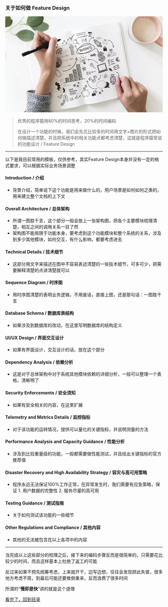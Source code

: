 ### 关于如何做 Feature Design

![假装这里有一张图片](/static/img/feature-design-1.png)

> 优秀的程序猿用80%的时间思考，20%的时间编码
> 
> 在设计一个功能的时候，我们会先花比较多的时间用文字+图片的形式把如何做描述清楚，并且把系统中的相关功能点都考虑清楚，这就是程序猿常说的功能设计 / Feature Design

---

以下是我目前常用的模板，仅供参考，其实Feature Design本身并没有一定的格式要求，可以根据实际业务场景调整

#### Introduction / 介绍

- 背景介绍，简单说下这个功能是用来做什么的，用户场景是如何如何之类的，用来建立整个文档的上下文

#### Overall Architecture / 总体架构

- 所谓一图胜千言，这个部分一般会放上一张架构图，把各个主要模块梳理清楚，相互之间的调用关系一目了然
- 架构图不能局限于功能本身，要考虑到这个功能模块和整个系统的关系，涉及到多少其他模块，如何交互，有什么影响，都要考虑进去

#### Technical Details / 技术细节

- 这部分用文字来描述在图中不容易表述清楚的一些技术细节，可多可少，把需要解释清楚的点讲清楚就可以

#### Sequence Diagram / 时序图

- 用时序图清楚的表明业务逻辑，不用废话，直接上图，还是那句话：一图胜千言

#### Database Schema / 数据库表结构

- 如果涉及到数据库的改动，在这里写明数据库的结构定义

#### UI/UX Design / 界面交互设计

- 如果有界面设计，交互设计的话，放在这个部分

#### Dependency Analysis / 依赖分析

- 这是对于总体架构中对于系统其他模块依赖的详细分析，一般可以整理一个表格，清晰明了

#### Security Enforcements / 安全须知

- 如果有安全相关的内容，在这里扩展

#### Telemetry and Metrics Details / 监控指标

- 对于该功能的运转情况，提供可以量化的关键指标，并说明测量的方法

#### Performance Analysis and Capacity Guidance / 性能分析

- 涉及到比较重量级的功能，一般都需要做性能测试，并且给出关键指标的官方推荐值

#### Disaster Recovery and High Availability Strategy / 容灾与高可用策略

- 程序永远无法保证100%工作正常，在异常发生时，我们需要有应急策略，保证 1. 用户数据的完整性 2. 服务尽量的高可用

#### Testing Guidance / 测试指南

- 关于如何测试该功能的一些细节

#### Other Regulations and Compliance / 其他内容

- 其他的无法被包含在以上各项中的内容

---

当完成以上这些部分的梳理之后，接下来的编码步骤反而是很简单的，只需要花比较少的时间，而且这样基本上杜绝了返工的可能

反过来如果不预先统筹考虑，上来就开干，边写边想，往往会发现顾此失彼，很多地方考虑不周，到最后可能还要推倒重来，反而浪费了很多时间

所谓的“**慢即是快**”讲的就是这个道理


[看完了，回到目录](/README.md)